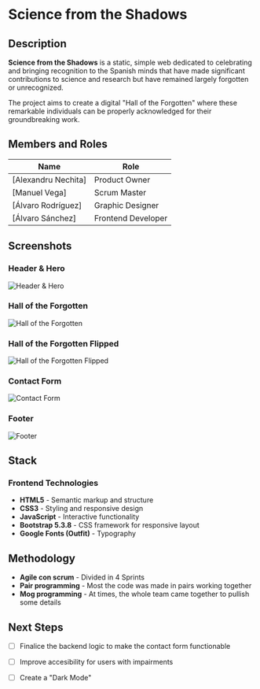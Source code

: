 # Science from the Shadows

## Description

**Science from the Shadows** is a static, simple web dedicated to celebrating and bringing recognition to the Spanish minds that have made significant contributions to science and research but have remained largely forgotten or unrecognized. 

The project aims to create a digital "Hall of the Forgotten" where these remarkable individuals can be properly acknowledged for their groundbreaking work.

## Members and Roles

| Name | Role |
|------|------|
| [Alexandru Nechita] | Product Owner 
| [Manuel Vega] | Scrum Master
| [Álvaro Rodríguez] | Graphic Designer
| [Álvaro Sánchez] | Frontend Developer

## Screenshots

### Header & Hero
![Header & Hero](https://res.cloudinary.com/diycpogap/image/upload/v1759301726/Header_xmbgsw.png)

### Hall of the Forgotten
![Hall of the Forgotten](https://res.cloudinary.com/diycpogap/image/upload/v1759301725/Main_section_re0jfr.png)

### Hall of the Forgotten Flipped
![Hall of the Forgotten Flipped](https://res.cloudinary.com/diycpogap/image/upload/v1759301726/Proyecto_nuevo_15_eh7vam.png)

### Contact Form
![Contact Form](https://res.cloudinary.com/diycpogap/image/upload/v1759301725/Contacto_l8qyxd.png)

### Footer
![Footer](https://res.cloudinary.com/diycpogap/image/upload/v1759301725/Proyecto_nuevo_14_jj1ex7.png)

## Stack

### Frontend Technologies
- **HTML5** - Semantic markup and structure
- **CSS3** - Styling and responsive design
- **JavaScript** - Interactive functionality
- **Bootstrap 5.3.8** - CSS framework for responsive layout
- **Google Fonts (Outfit)** - Typography

## Methodology
- **Agile con scrum** - Divided in 4 Sprints
- **Pair programming** - Most the code was made in pairs working together
- **Mog programming** - At times, the whole team came together to pullish some details

## Next Steps

- [ ] Finalice the backend logic to make the contact form functionable
- [ ] Improve accesibility for users with impairments
- [ ] Create a "Dark Mode"

